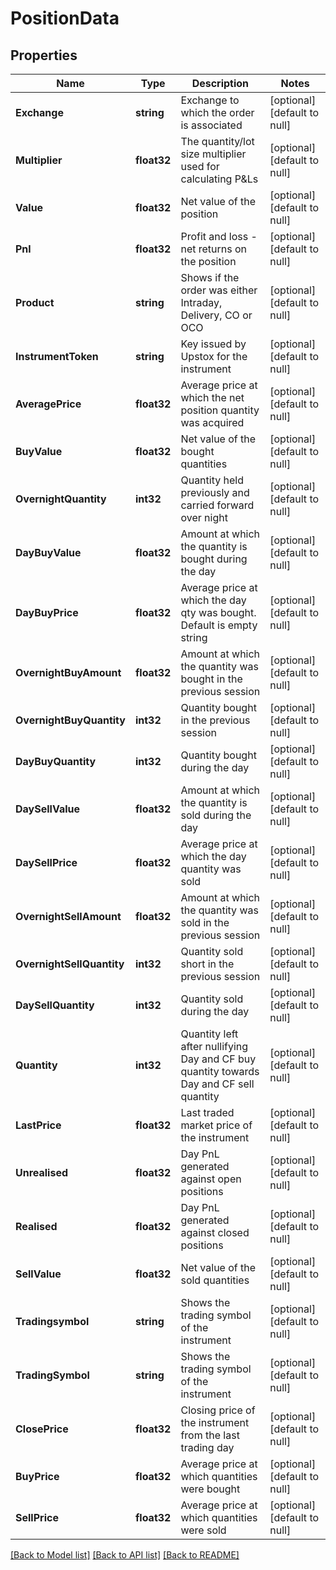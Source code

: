 # PositionData

## Properties
Name | Type | Description | Notes
------------ | ------------- | ------------- | -------------
**Exchange** | **string** | Exchange to which the order is associated | [optional] [default to null]
**Multiplier** | **float32** | The quantity/lot size multiplier used for calculating P&amp;Ls | [optional] [default to null]
**Value** | **float32** | Net value of the position | [optional] [default to null]
**Pnl** | **float32** | Profit and loss - net returns on the position | [optional] [default to null]
**Product** | **string** | Shows if the order was either Intraday, Delivery, CO or OCO | [optional] [default to null]
**InstrumentToken** | **string** | Key issued by Upstox for the instrument | [optional] [default to null]
**AveragePrice** | **float32** | Average price at which the net position quantity was acquired | [optional] [default to null]
**BuyValue** | **float32** | Net value of the bought quantities | [optional] [default to null]
**OvernightQuantity** | **int32** | Quantity held previously and carried forward over night | [optional] [default to null]
**DayBuyValue** | **float32** | Amount at which the quantity is bought during the day | [optional] [default to null]
**DayBuyPrice** | **float32** | Average price at which the day qty was bought. Default is empty string | [optional] [default to null]
**OvernightBuyAmount** | **float32** | Amount at which the quantity was bought in the previous session | [optional] [default to null]
**OvernightBuyQuantity** | **int32** | Quantity bought in the previous session | [optional] [default to null]
**DayBuyQuantity** | **int32** | Quantity bought during the day | [optional] [default to null]
**DaySellValue** | **float32** | Amount at which the quantity is sold during the day | [optional] [default to null]
**DaySellPrice** | **float32** | Average price at which the day quantity was sold | [optional] [default to null]
**OvernightSellAmount** | **float32** | Amount at which the quantity was sold in the previous session | [optional] [default to null]
**OvernightSellQuantity** | **int32** | Quantity sold short in the previous session | [optional] [default to null]
**DaySellQuantity** | **int32** | Quantity sold during the day | [optional] [default to null]
**Quantity** | **int32** | Quantity left after nullifying Day and CF buy quantity towards Day and CF sell quantity | [optional] [default to null]
**LastPrice** | **float32** | Last traded market price of the instrument | [optional] [default to null]
**Unrealised** | **float32** | Day PnL generated against open positions | [optional] [default to null]
**Realised** | **float32** | Day PnL generated against closed positions | [optional] [default to null]
**SellValue** | **float32** | Net value of the sold quantities | [optional] [default to null]
**Tradingsymbol** | **string** | Shows the trading symbol of the instrument | [optional] [default to null]
**TradingSymbol** | **string** | Shows the trading symbol of the instrument | [optional] [default to null]
**ClosePrice** | **float32** | Closing price of the instrument from the last trading day | [optional] [default to null]
**BuyPrice** | **float32** | Average price at which quantities were bought | [optional] [default to null]
**SellPrice** | **float32** | Average price at which quantities were sold | [optional] [default to null]

[[Back to Model list]](../README.md#documentation-for-models) [[Back to API list]](../README.md#documentation-for-api-endpoints) [[Back to README]](../README.md)

